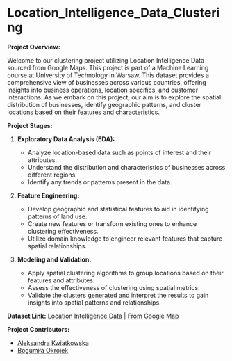 # Location_Intelligence_Data_Clustering

**Project Overview:**

Welcome to our clustering project utilizing Location Intelligence Data sourced from Google Maps. This project is part of a Machine Learning course at University of Technology in Warsaw. This dataset provides a comprehensive view of businesses across various countries, offering insights into business operations, location specifics, and customer interactions. As we embark on this project, our aim is to explore the spatial distribution of businesses, identify geographic patterns, and cluster locations based on their features and characteristics.

**Project Stages:**

1. **Exploratory Data Analysis (EDA):**
   - Analyze location-based data such as points of interest and their attributes.
   - Understand the distribution and characteristics of businesses across different regions.
   - Identify any trends or patterns present in the data.

2. **Feature Engineering:**
   - Develop geographic and statistical features to aid in identifying patterns of land use.
   - Create new features or transform existing ones to enhance clustering effectiveness.
   - Utilize domain knowledge to engineer relevant features that capture spatial relationships.

3. **Modeling and Validation:**
   - Apply spatial clustering algorithms to group locations based on their features and attributes.
   - Assess the effectiveness of clustering using spatial metrics.
   - Validate the clusters generated and interpret the results to gain insights into spatial patterns and relationships.

**Dataset Link:**
[Location Intelligence Data | From Google Map](https://www.kaggle.com/datasets/azharsaleem/location-intelligence-data-from-google-map)

**Project Contributors:**
- [Aleksandra Kwiatkowska](https://github.com/kwiatkowskaa)
- [Bogumiła Okrojek](https://github.com/szostkawron)
